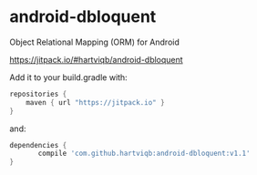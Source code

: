 # android-dbloquent
Object Relational Mapping (ORM) for Android


https://jitpack.io/#hartviqb/android-dbloquent

Add it to your build.gradle with:
```gradle
repositories {
    maven { url "https://jitpack.io" }
}
```
and:

```gradle
dependencies {
	   compile 'com.github.hartviqb:android-dbloquent:v1.1'
}
```
